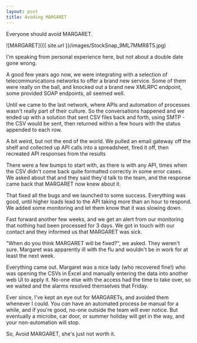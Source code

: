 ```yaml
---
layout: post
title: Avoding MARGARET
---
```


Everyone should avoid MARGARET.

![MARGARET]({{ site.url }}/images/StockSnap_9ML7MMR8T5.jpg)

I'm speaking from personal experience here, but not about a double date gone wrong. 

A good few years ago now, we were integrating with a selection of telecommunications networks to offer a brand new service. Some of them were really on the ball, and knocked out a brand new XMLRPC endpoint, some provided SOAP endpoints, all seemed well.

Until we came to the last network, where APIs and automation of processes wasn't really part of their culture. So the conversations happened and we ended up with a solution that sent CSV files back and forth, using SMTP - the CSV would be sent, then returned within a few hours with the status appended to each row.

A bit weird, but not the end of the world. We pulled an email gateway off the shelf and collected up API calls into a spreadsheet, fired it off, then recreated API responses from the results 

There were a few bumps to start with, as there is with any API, times when the CSV didn't come back quite formatted correctly in some error cases. We asked about that and they said they'd talk to the team, and the response came back that MARGARET now knew about it.

That fixed all the bugs and we launched to some success. Everything was good, until higher loads lead to the API taking more than an hour to respond. We added some monitoring and let them know that it was slowing down.

Fast forward another few weeks, and we get an alert from our monitoring that nothing had been processed for 3 days. We got in touch with our contact and they informed us that MARGARET was sick. 

"When do you think MARGARET will be fixed?", we asked. They weren't sure. Margaret was apparently ill with the flu and wouldn't be in work for at least the next week.

Everything came out. Margaret was a nice lady (who recovered fine!) who was opening the CSVs in Excel and manually entering the data into another web UI to apply it. No-one else with the access had the time to take over, so we waited and the alarms resolved themselves that Friday.

Ever since, I've kept an eye out for MARGARETs, and avoided them whenever I could. You *can* have an automated process be manual for a while, and if you're good, no-one outside the team will ever notice. But eventually a microbe, car door, or summer holiday will get in the way, and your non-automation will stop.

So, Avoid MARGARET, she's just not worth it.
